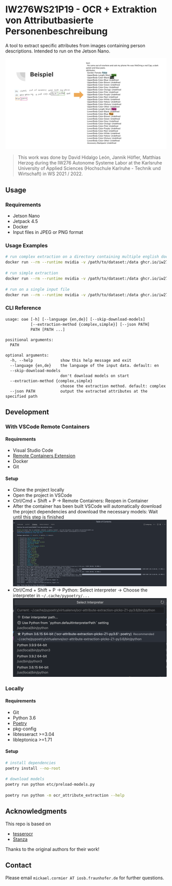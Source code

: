 # IW276WS21P19 - OCR + Extraktion von Attributbasierte Personenbeschreibung

A tool to extract specific attributes from images containing person descriptions. Intended to run on the Jetson Nano.

![screenshot](./img/screenshot.png)

> This work was done by David Hidalgo León, Jannik Höfler, Matthias Herzog during the IW276 Autonome Systeme Labor at the Karlsruhe University of Applied Sciences (Hochschule Karlruhe - Technik und Wirtschaft) in WS 2021 / 2022.

## Usage

### Requirements

- Jetson Nano
- Jetpack 4.5
- Docker
- Input files in JPEG or PNG format

### Usage Examples

```sh
# run complex extraction on a directory containing multiple english documents, print human readable results on stderr and save a json file with the results
docker run --rm --runtime nvidia -v /path/to/dataset:/data ghcr.io/iw276/iw276ws21-p19:master --skip-download-models --json /data/results.json /data

# run simple extraction
docker run --rm --runtime nvidia -v /path/to/dataset:/data ghcr.io/iw276/iw276ws21-p19:master --skip-download-models --extraction-method simple /data

# run on a single input file
docker run --rm --runtime nvidia -v /path/to/dataset:/data ghcr.io/iw276/iw276ws21-p19:master --skip-download-models /data/file.jpg
```

### CLI Reference

```
usage: oae [-h] [--language {en,de}] [--skip-download-models]
           [--extraction-method {complex,simple}] [--json PATH]
           PATH [PATH ...]

positional arguments:
  PATH

optional arguments:
  -h, --help            show this help message and exit
  --language {en,de}    the language of the input data. default: en
  --skip-download-models
                        don't download models on start
  --extraction-method {complex,simple}
                        choose the extraction method. default: complex
  --json PATH           output the extracted attributes at the specified path
```

## Development

### With VSCode Remote Containers

#### Requirements

- Visual Studio Code
- [Remote Containers Extension](https://marketplace.visualstudio.com/items?itemName=ms-vscode-remote.remote-containers)
- Docker
- Git

#### Setup

- Clone the project locally
- Open the project in VSCode
- Ctrl/Cmd + Shift + P -> Remote Containers: Reopen in Container
- After the container has been built VSCode will automatically download the project dependencies and download the necessary models: Wait until this step is finished
  ![postCreateCommand](./img/postCreateCommand.png)
- Ctrl/Cmd + Shift + P -> Python: Select interpreter -> Choose the interpreter in `~/.cache/pypoetry/...`
  ![select_interpreter](./img/select_interpreter.png)

### Locally

#### Requirements

- Git
- Python 3.6
- [Poetry](https://python-poetry.org/docs/#installation)
- pkg-config
- libtesseract >=3.04
- libleptonica >=1.71

#### Setup

```sh
# install dependencies
poetry install --no-root

# download models
poetry run python etc/preload-models.py

poetry run python -m ocr_attribute_extraction --help
```

## Acknowledgments

This repo is based on

- [tesserocr](https://github.com/sirfz/tesserocr)
- [Stanza](https://stanfordnlp.github.io/stanza/)

Thanks to the original authors for their work!

## Contact

Please email `mickael.cormier AT iosb.fraunhofer.de` for further questions.
